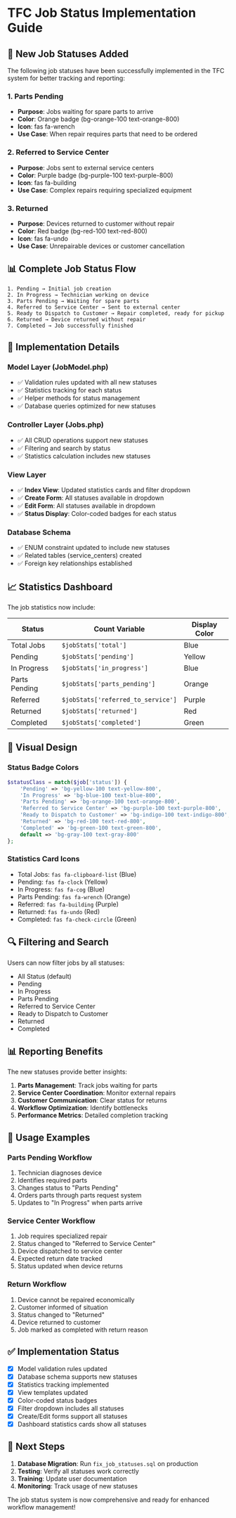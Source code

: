 # TFC Job Status Implementation Guide

## 🎯 **New Job Statuses Added**

The following job statuses have been successfully implemented in the TFC system for better tracking and reporting:

### **1. Parts Pending**
- **Purpose**: Jobs waiting for spare parts to arrive
- **Color**: Orange badge (bg-orange-100 text-orange-800)
- **Icon**: fas fa-wrench
- **Use Case**: When repair requires parts that need to be ordered

### **2. Referred to Service Center**
- **Purpose**: Jobs sent to external service centers
- **Color**: Purple badge (bg-purple-100 text-purple-800)
- **Icon**: fas fa-building
- **Use Case**: Complex repairs requiring specialized equipment

### **3. Returned**
- **Purpose**: Devices returned to customer without repair
- **Color**: Red badge (bg-red-100 text-red-800)
- **Icon**: fas fa-undo
- **Use Case**: Unrepairable devices or customer cancellation

## 📊 **Complete Job Status Flow**

```
1. Pending → Initial job creation
2. In Progress → Technician working on device
3. Parts Pending → Waiting for spare parts
4. Referred to Service Center → Sent to external center
5. Ready to Dispatch to Customer → Repair completed, ready for pickup
6. Returned → Device returned without repair
7. Completed → Job successfully finished
```

## 🔧 **Implementation Details**

### **Model Layer (JobModel.php)**
- ✅ Validation rules updated with all new statuses
- ✅ Statistics tracking for each status
- ✅ Helper methods for status management
- ✅ Database queries optimized for new statuses

### **Controller Layer (Jobs.php)**
- ✅ All CRUD operations support new statuses
- ✅ Filtering and search by status
- ✅ Statistics calculation includes new statuses

### **View Layer**
- ✅ **Index View**: Updated statistics cards and filter dropdown
- ✅ **Create Form**: All statuses available in dropdown
- ✅ **Edit Form**: All statuses available in dropdown
- ✅ **Status Display**: Color-coded badges for each status

### **Database Schema**
- ✅ ENUM constraint updated to include new statuses
- ✅ Related tables (service_centers) created
- ✅ Foreign key relationships established

## 📈 **Statistics Dashboard**

The job statistics now include:

| Status | Count Variable | Display Color |
|--------|---------------|---------------|
| Total Jobs | `$jobStats['total']` | Blue |
| Pending | `$jobStats['pending']` | Yellow |
| In Progress | `$jobStats['in_progress']` | Blue |
| Parts Pending | `$jobStats['parts_pending']` | Orange |
| Referred | `$jobStats['referred_to_service']` | Purple |
| Returned | `$jobStats['returned']` | Red |
| Completed | `$jobStats['completed']` | Green |

## 🎨 **Visual Design**

### **Status Badge Colors**
```php
$statusClass = match($job['status']) {
    'Pending' => 'bg-yellow-100 text-yellow-800',
    'In Progress' => 'bg-blue-100 text-blue-800',
    'Parts Pending' => 'bg-orange-100 text-orange-800',
    'Referred to Service Center' => 'bg-purple-100 text-purple-800',
    'Ready to Dispatch to Customer' => 'bg-indigo-100 text-indigo-800',
    'Returned' => 'bg-red-100 text-red-800',
    'Completed' => 'bg-green-100 text-green-800',
    default => 'bg-gray-100 text-gray-800'
};
```

### **Statistics Card Icons**
- Total Jobs: `fas fa-clipboard-list` (Blue)
- Pending: `fas fa-clock` (Yellow)
- In Progress: `fas fa-cog` (Blue)
- Parts Pending: `fas fa-wrench` (Orange)
- Referred: `fas fa-building` (Purple)
- Returned: `fas fa-undo` (Red)
- Completed: `fas fa-check-circle` (Green)

## 🔍 **Filtering and Search**

Users can now filter jobs by all statuses:
- All Status (default)
- Pending
- In Progress
- Parts Pending
- Referred to Service Center
- Ready to Dispatch to Customer
- Returned
- Completed

## 📊 **Reporting Benefits**

The new statuses provide better insights:

1. **Parts Management**: Track jobs waiting for parts
2. **Service Center Coordination**: Monitor external repairs
3. **Customer Communication**: Clear status for returns
4. **Workflow Optimization**: Identify bottlenecks
5. **Performance Metrics**: Detailed completion tracking

## 🚀 **Usage Examples**

### **Parts Pending Workflow**
1. Technician diagnoses device
2. Identifies required parts
3. Changes status to "Parts Pending"
4. Orders parts through parts request system
5. Updates to "In Progress" when parts arrive

### **Service Center Workflow**
1. Job requires specialized repair
2. Status changed to "Referred to Service Center"
3. Device dispatched to service center
4. Expected return date tracked
5. Status updated when device returns

### **Return Workflow**
1. Device cannot be repaired economically
2. Customer informed of situation
3. Status changed to "Returned"
4. Device returned to customer
5. Job marked as completed with return reason

## ✅ **Implementation Status**

- [x] Model validation rules updated
- [x] Database schema supports new statuses
- [x] Statistics tracking implemented
- [x] View templates updated
- [x] Color-coded status badges
- [x] Filter dropdown includes all statuses
- [x] Create/Edit forms support all statuses
- [x] Dashboard statistics cards show all statuses

## 🎯 **Next Steps**

1. **Database Migration**: Run `fix_job_statuses.sql` on production
2. **Testing**: Verify all statuses work correctly
3. **Training**: Update user documentation
4. **Monitoring**: Track usage of new statuses

The job status system is now comprehensive and ready for enhanced workflow management!
